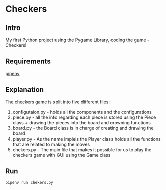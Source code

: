 
# Checkers
## Intro 
My first Python project using the Pygame Library, coding the game - Checkers!

## Requirements

<a href="https://pypi.org/project/pipenv/" target="_blank">pipenv</a>

## Explanation  

The checkers game is split into five different files:
  1. configutaion.py - holds all the components and the configurations
  2. piece.py - all the info regarding each piece is stored using the Piece class + drawing the pieces into the board and crowning       functions
  3. board.py - the Board class is in charge of creating and drawing the board
  4. player.py - As the name impleis the Player class holds all the functions that are related to making the moves
  5. chekers.py - The main file that makes it possible for us to play the checkers game with GUI using the Game class
       
## Run

```
pipenv run chekers.py
```

